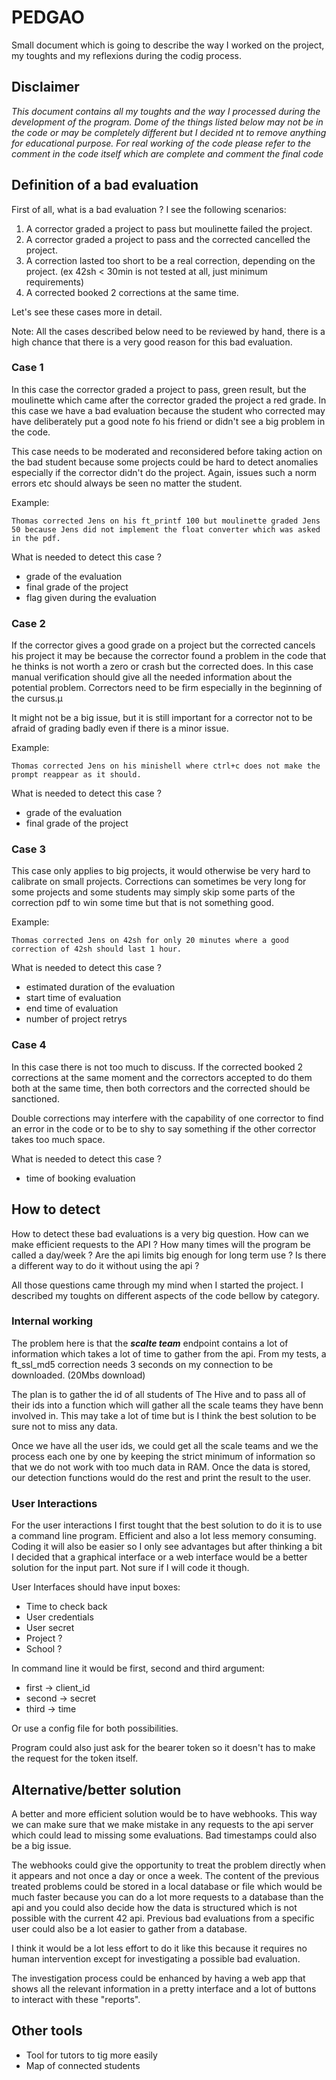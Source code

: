 # PEDGAO

Small document which is going to describe the way I worked on the project, my toughts and my reflexions during the codig process.

## Disclaimer

_This document contains all my toughts and the way I processed during the development of the program. Dome of the things 
listed below may not be in the code or may be completely different but I decided nt to remove anything for educational 
purpose. For real working of the code please refer to the comment in the code itself which are complete and comment the 
final code_

## Definition of a bad evaluation

First of all, what is a bad evaluation ? I see the following scenarios:
1. A corrector graded a project to pass but moulinette failed the project.
2. A corrector graded a project to pass and the corrected cancelled the project.
3. A correction lasted too short to be a real correction, depending on the project. (ex 42sh < 30min is not tested at all, just minimum requirements)
4. A corrected booked 2 corrections at the same time.

Let's see these cases more in detail.

Note: All the cases described below need to be reviewed by hand, there is a high chance that there is a very good reason
for this bad evaluation.

### Case 1
In this case the corrector graded a project to pass, green result, but the moulinette which came after the corrector graded the project a red grade.
In this case we have a bad evaluation because the student who corrected may have deliberately put a good note fo his friend
or didn't see a big problem in the code.

This case needs to be moderated and reconsidered before taking action on the bad student because some projects could be hard to detect anomalies especially
if the corrector didn't do the project. Again, issues such a norm errors etc should always be seen no matter the student.

Example:
```text
Thomas corrected Jens on his ft_printf 100 but moulinette graded Jens 50 because Jens did not implement the float converter which was asked in the pdf.
```

What is needed to detect this case ?
- grade of the evaluation
- final grade of the project
- flag given during the evaluation

### Case 2
If the corrector gives a good grade on a project but the corrected cancels his project it may be because the corrector 
found a problem in the code that he thinks is not worth a zero or crash but the corrected does. In this case manual verification 
should give all the needed information about the potential problem. Correctors need to be firm especially in the beginning of the cursus.µ

It might not be a big issue, but it is still important for a corrector not to be afraid of grading badly even if there is a minor issue.

Example:
```text
Thomas corrected Jens on his minishell where ctrl+c does not make the prompt reappear as it should.
```

What is needed to detect this case ?
- grade of the evaluation
- final grade of the project

### Case 3
This case only applies to big projects, it would otherwise be very hard to calibrate on small projects. Corrections can 
sometimes be very long for some projects and some students may simply skip some parts of the correction pdf to win some 
time but that is not something good.

Example:
```text
Thomas corrected Jens on 42sh for only 20 minutes where a good correction of 42sh should last 1 hour.
```

What is needed to detect this case ?
- estimated duration of the evaluation
- start time of evaluation
- end time of evaluation
- number of project retrys

### Case 4
In this case there is not too much to discuss. If the corrected booked 2 corrections at the same moment and the correctors
accepted to do them both at the same time, then both correctors and the corrected should be sanctioned.

Double corrections may interfere with the capability of one corrector to find an error in the code or to be to shy to 
say something if the other corrector takes too much space.

What is needed to detect this case ?
- time of booking evaluation

## How to detect

How to detect these bad evaluations is a very big question. How can we make efficient requests to the API ?
How many times will the program be called a day/week ? Are the api limits big enough for long term use ? 
Is there a different way to do it without using the api ?

All those questions came through my mind when I started the project. I described my toughts on different aspects of the
code bellow by category.

### Internal working

The problem here is that the **_scalte team_** endpoint contains a lot of information which takes a lot of time to gather 
from the api. From my tests, a ft_ssl_md5 correction needs 3 seconds on my connection to be downloaded. (20Mbs download)

The plan is to gather the id of all students of The Hive and to pass all of their ids into a function which will gather 
all the scale teams they have benn involved in. This may take a lot of time but is I think the best solution to be sure 
not to miss any data.

Once we have all the user ids, we could get all the scale teams and we the process each one by one by keeping the strict
minimum of information so that we do not work with too much data in RAM. Once the data is stored, our detection functions
would do the rest and print the result to the user.

### User Interactions

For the user interactions I first tought that the best solution to do it is to use a command line program. Efficient and
also a lot less memory consuming. Coding it will also be easier so I only see advantages but after thinking a bit I
decided that a graphical interface or a web interface would be a better solution for the input part. Not sure if I will 
code it though.

User Interfaces should have input boxes:
- Time to check back
- User credentials
- User secret
- Project ?
- School ?

In command line it would be first, second and third argument:
- first -> client_id
- second -> secret
- third -> time

Or use a config file for both possibilities.

Program could also just ask for the bearer token so it doesn't has to make the request for the token itself.

## Alternative/better solution

A better and more efficient solution would be to have webhooks. This way we can make sure that we make mistake in any requests
to the api server which could lead to missing some evaluations. Bad timestamps could also be a big issue.

The webhooks could give the opportunity to treat the problem directly when it appears and not once a day or once a week.
The content of the previous treated problems could be stored in a local database or file which would be much faster because
you can do a lot more requests to a database than the api and you could also decide how the data is structured which
is not possible with the current 42 api. Previous bad evaluations from a specific user could also be a lot easier to gather
from a database.

I think it would be a lot less effort to do it like this because it requires no human intervention except for investigating
a possible bad evaluation.

The investigation process could be enhanced by having a web app that shows all the relevant information in a pretty interface
and a lot of buttons to interact with these "reports".

## Other tools

- Tool for tutors to tig more easily
- Map of connected students